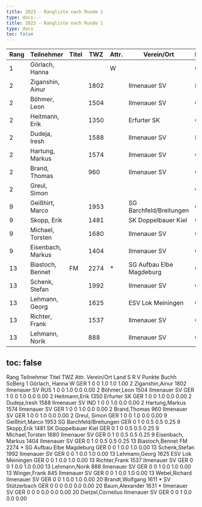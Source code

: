 ```yaml
---
title: 2023 - Rangliste nach Runde 1
type: docs---
title: 2023 - Rangliste nach Runde 1
type: docs
toc: false
---
```


| Rang | Teilnehmer       | Titel | TWZ  | Attr. | Verein/Ort                  | Land | S | R | V | Punkte | Buchh | SoBerg |
|------|------------------|-------|------|-------|-----------------------------|------|---|---|---|--------|-------|--------|
| 1    | Görlach, Hanna   |       |      | W     |                             | GER  | 1 | 0 | 0 | 1.0    | 1.0   | 1.00   |
| 2    | Ziganshin, Ainur |       | 1802 |       | Ilmenauer SV                | RUS  | 1 | 0 | 0 | 1.0    | 0.0   | 0.00   |
| 2    | Böhmer, Leon     |       | 1504 |       | Ilmenauer SV                | GER  | 1 | 0 | 0 | 1.0    | 0.0   | 0.00   |
| 2    | Heitmann, Erik   |       | 1350 |       | Erfurter SK                 | GER  | 1 | 0 | 0 | 1.0    | 0.0   | 0.00   |
| 2    | Dudeja, Iresh    |       | 1588 |       | Ilmenauer SV                | IND  | 1 | 0 | 0 | 1.0    | 0.0   | 0.00   |
| 2    | Hartung, Markus  |       | 1574 |       | Ilmenauer SV                | GER  | 1 | 0 | 0 | 1.0    | 0.0   | 0.00   |
| 2    | Brand, Thomas    |       | 960  |       | Ilmenauer SV                | GER  | 1 | 0 | 0 | 1.0    | 0.0   | 0.00   |
| 2    | Greul, Simon     |       |      |       |                             | GER  | 1 | 0 | 0 | 1.0    | 0.0   | 0.00   |
| 9    | Geißhirt, Marco  |       | 1953 |       | SG Barchfeld/Breitungen     | GER  | 0 | 1 | 0 | 0.5    | 0.5   | 0.25   |
| 9    | Skopp, Erik      |       | 1481 |       | SK Doppelbauer Kiel         | GER  | 0 | 1 | 0 | 0.5    | 0.5   | 0.25   |
| 9    | Michael, Torsten |       | 1680 |       | Ilmenauer SV                | GER  | 0 | 1 | 0 | 0.5    | 0.5   | 0.25   |
| 9    | Eisenbach, Markus|       | 1404 |       | Ilmenauer SV                | GER  | 0 | 1 | 0 | 0.5    | 0.5   | 0.25   |
| 13   | Biastoch, Bennet | FM    | 2274 | *     | SG Aufbau Elbe Magdeburg    | GER  | 0 | 0 | 1 | 0.0    | 1.0   | 0.00   |
| 13   | Schenk, Stefan   |       | 1992 |       | Ilmenauer SV                | GER  | 0 | 0 | 1 | 0.0    | 1.0   | 0.00   |
| 13   | Lehmann, Georg   |       | 1625 |       | ESV Lok Meiningen           | GER  | 0 | 0 | 1 | 0.0    | 1.0   | 0.00   |
| 13   | Richter, Frank   |       | 1537 |       | Ilmenauer SV                | GER  | 0 | 0 | 1 | 0.0    | 1.0   | 0.00   |
| 13   | Lehmann, Norik   |       | 888  |       | Ilmenauer SV                | GER  | 0 | 0 | 1 | 0.0    | 1.0   | 0.00   |
toc: false
---


Rang	Teilnehmer	Titel	TWZ	Attr.	Verein/Ort	Land	S	R	V	Punkte	Buchh	SoBerg
1	Görlach, Hanna			W		GER	1	0	0	1.0	1.0	1.00
2	Ziganshin,Ainur		1802	 	Ilmenauer SV	RUS	1	0	0	1.0	0.0	0.00
2	Böhmer,Leon		1504	 	Ilmenauer SV	GER	1	0	0	1.0	0.0	0.00
2	Heitmann,Erik		1350	 	Erfurter SK	GER	1	0	0	1.0	0.0	0.00
2	Dudeja,Iresh		1588	 	Ilmenauer SV	IND	1	0	0	1.0	0.0	0.00
2	Hartung,Markus		1574	 	Ilmenauer SV	GER	1	0	0	1.0	0.0	0.00
2	Brand,Thomas		960	 	Ilmenauer SV	GER	1	0	0	1.0	0.0	0.00
2	Greul, Simon			 		GER	1	0	0	1.0	0.0	0.00
9	Geißhirt,Marco		1953	 	SG Barchfeld/Breitungen	GER	0	1	0	0.5	0.5	0.25
9	Skopp,Erik		1481	 	SK Doppelbauer Kiel	GER	0	1	0	0.5	0.5	0.25
9	Michael,Torsten		1680	 	Ilmenauer SV	GER	0	1	0	0.5	0.5	0.25
9	Eisenbach, Markus		1404	 	Ilmenauer SV	GER	0	1	0	0.5	0.5	0.25
13	Biastoch,Bennet	FM	2274	*	SG Aufbau Elbe Magdeburg	GER	0	0	1	0.0	1.0	0.00
13	Schenk,Stefan		1992	 	Ilmenauer SV	GER	0	0	1	0.0	1.0	0.00
13	Lehmann,Georg		1625	 	ESV Lok Meiningen	GER	0	0	1	0.0	1.0	0.00
13	Richter,Frank		1537	 	Ilmenauer SV	GER	0	0	1	0.0	1.0	0.00
13	Lehmann,Norik		888	 	Ilmenauer SV	GER	0	0	1	0.0	1.0	0.00
13	Winger,Frank		845	 	Ilmenauer SV	GER	0	0	1	0.0	1.0	0.00
13	Webel,Richard			 	Ilmenauer SV	GER	0	0	1	0.0	1.0	0.00
20	Brandt,Wolfgang		1611	*	SV Stützerbach	GER	0	0	0	0.0	0.0	0.00
20	Baum,Alexander		1631	*	Ilmenauer SV	GER	0	0	0	0.0	0.0	0.00
20	Dietzel,Cornelius			 	Ilmenauer SV	GER	0	0	1	0.0	0.0	0.00
